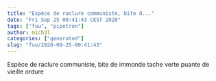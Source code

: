 ```yaml
---
title: "Espèce de raclure communiste, bite d..."
date: "Fri Sep 25 00:41:43 CEST 2020"
tags: ["fuu", "pipotron"]
author: m1ch3l
categories: ["generated"]
slug: "fuu/2020-09-25-00:41:43"
---
```


Espèce de raclure communiste, bite de immonde tache verte puante de vieille ordure
